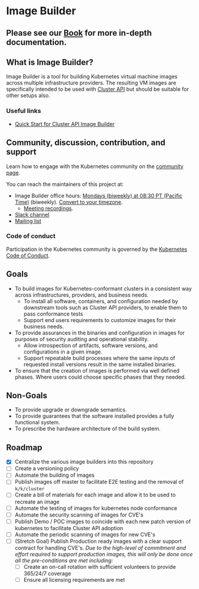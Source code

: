 # Image Builder

## Please see our [Book](https://image-builder.sigs.k8s.io) for more in-depth documentation.

## What is Image Builder?

Image Builder is a tool for building Kubernetes virtual machine images across multiple infrastructure providers. The resulting VM images are specifically intended to be used with [Cluster API](https://github.com/kubernetes-sigs/cluster-api) but should be suitable for other setups also.

### Useful links

- [Quick Start for Cluster API Image Builder](https://image-builder.sigs.k8s.io/capi/quickstart.html)

## Community, discussion, contribution, and support

Learn how to engage with the Kubernetes community on the [community page](http://kubernetes.io/community/).

You can reach the maintainers of this project at:

- Image Builder office hours: [Mondays (biweekly) at 08:30 PT (Pacific Time)](https://docs.google.com/document/d/1YIOD0Nnid_0h6rKlDxcbfJaoIRNO6mQd9Or5vKRNxaU/edit) (biweekly). [Convert to your timezone](http://www.thetimezoneconverter.com/?t=08:30&tz=PT%20%28Pacific%20Time%29).
  - [Meeting recordings](https://www.youtube.com/playlist?list=PL69nYSiGNLP29D0nYgAGWt1ZFqS9Z7lw4).
- [Slack channel](https://kubernetes.slack.com/messages/image-builder)
- [Mailing list](https://groups.google.com/forum/#!forum/kubernetes-sig-cluster-lifecycle)

### Code of conduct

Participation in the Kubernetes community is governed by the [Kubernetes Code of Conduct](code-of-conduct.md).

## Goals

- To build images for Kubernetes-conformant clusters in a consistent way across infrastructures, providers, and business needs.
  - To install all software, containers, and configuration needed by downstream tools such as Cluster API providers, to enable them to pass conformance tests
  - Support end users requirements to customize images for their business needs.
- To provide assurances in the binaries and configuration in images for purposes of security auditing and operational stability.
  - Allow introspection of artifacts, software versions, and configurations in a given image.
  - Support repeatable build processes where the same inputs of requested install versions result in the same installed binaries.
- To ensure that the creation of images is performed via well defined phases.  Where users could choose specific phases that they needed.

## Non-Goals

- To provide upgrade or downgrade semantics.
- To provide guarantees that the software installed provides a fully functional system.
- To prescribe the hardware architecture of the build system.

## Roadmap

- [x] Centralize the various image builders into this repository
- [ ] Create a versioning policy
- [ ] Automate the building of images
- [ ] Publish images off master to facilitate E2E testing and the removal of `k/k/cluster`
- [ ] Create a bill of materials for each image and allow it to be used to recreate an image
- [ ] Automate the testing of images for kubernetes node conformance
- [ ] Automate the security scanning of images for CVE's
- [ ] Publish Demo / POC images to coincide with each new patch version of kubernetes to facilitate Cluster API adoption
- [ ] Automate the periodic scanning of images for new CVE's
- [ ] (Stretch Goal) Publish Production ready images with a clear support contract for handling CVE's.
  *Due to the high-level of commitment and effort required to support production images, this will only be done once all the pre-conditions are met including:*
  - [ ] Create an on-call rotation with sufficient volunteers to provide 365/24/7 coverage
  - [ ] Ensure all licensing requirements are met
